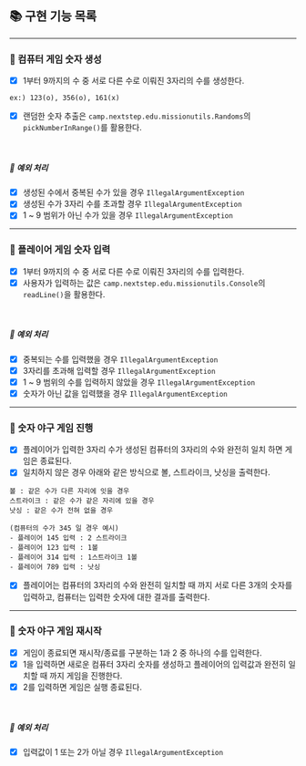 ## 📚 구현 기능 목록

---
### 📌 컴퓨터 게임 숫자 생성
- [x] 1부터 9까지의 수 중 서로 다른 수로 이뤄진 3자리의 수를 생성한다.
```
ex:) 123(o), 356(o), 161(x)
```
- [x] 랜덤한 숫자 추출은 ``camp.nextstep.edu.missionutils.Randoms``의 ``pickNumberInRange()``를 활용한다.

<br>

##### 🚫 예외 처리
- [x] 생성된 수에서 중복된 수가 있을 경우 ``IllegalArgumentException``
- [x] 생성된 수가 3자리 수를 초과할 경우 ``IllegalArgumentException``
- [x] 1 ~ 9 범위가 아닌 수가 있을 경우 ``IllegalArgumentException``

---
### 📌 플레이어 게임 숫자 입력
- [x] 1부터 9까지의 수 중 서로 다른 수로 이뤄진 3자리의 수를 입력한다.
- [x] 사용자가 입력하는 값은 ``camp.nextstep.edu.missionutils.Console``의 ``readLine()``을 활용한다.

<br>

##### 🚫 예외 처리
- [x] 중복되는 수를 입력했을 경우 ``IllegalArgumentException`` 
- [x] 3자리를 초과해 입력할 경우 ``IllegalArgumentException``
- [x] 1 ~ 9 범위의 수를 입력하지 않았을 경우 ``IllegalArgumentException``
- [x] 숫자가 아닌 값을 입력했을 경우 ``IllegalArgumentException``

---
### 📌 숫자 야구 게임 진행
- [x] 플레이어가 입력한 3자리 수가 생성된 컴퓨터의 3자리의 수와 완전히 일치 하면 게임은 종료된다.
- [x] 일치하지 않은 경우 아래와 같은 방식으로 볼, 스트라이크, 낫싱을 출력한다.
```
볼 : 같은 수가 다른 자리에 잇을 경우
스트라이크 : 같은 수가 같은 자리에 있을 경우
낫싱 : 같은 수가 전혀 없을 경우

(컴퓨터의 수가 345 일 경우 예시)
- 플레이어 145 입력 : 2 스트라이크
- 플레이어 123 입력 : 1볼
- 플레이어 314 입력 : 1스트라이크 1볼
- 플레이어 789 입력 : 낫싱
```
- [x] 플레이어는 컴퓨터의 3자리의 수와 완전히 일치할 때 까지 서로 다른 3개의 숫자를 입력하고, 컴퓨터는 입력한 숫자에 대한 결과를 출력한다.

---
### 📌 숫자 야구 게임 재시작
- [x] 게임이 종료되면 재시작/종료를 구분하는 1과 2 중 하나의 수를 입력한다. 
- [x] 1을 입력하면 새로운 컴퓨터 3자리 숫자를 생성하고 플레이어의 입력값과 완전히 일치할 때 까지 게임을 진행한다.
- [x] 2를 입력하면 게임은 실행 종료된다.

<br>

##### 🚫 예외 처리
- [x] 입력값이 1 또는 2가 아닐 경우 ``IllegalArgumentException``
